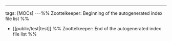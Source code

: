 ---
tags: [MOCs]
---%% Zoottelkeeper: Beginning of the autogenerated index file list  %%
-  [[public/test|test]]
%% Zoottelkeeper: End of the autogenerated index file list  %%
